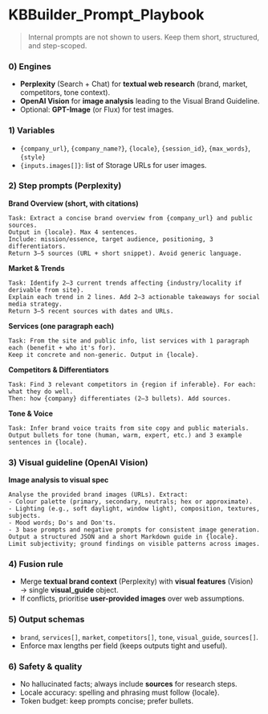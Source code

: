 # KBBuilder_Prompt_Playbook

> Internal prompts are not shown to users. Keep them short, structured, and step-scoped.
> 

### 0) Engines

- **Perplexity** (Search + Chat) for **textual web research** (brand, market, competitors, tone context).
- **OpenAI Vision** for **image analysis** leading to the Visual Brand Guideline.
- Optional: **GPT-Image** (or Flux) for test images.

### 1) Variables

- `{company_url}`, `{company_name?}`, `{locale}`, `{session_id}`, `{max_words}`, `{style}`
- `{inputs.images[]}`: list of Storage URLs for user images.

### 2) Step prompts (Perplexity)

**Brand Overview (short, with citations)**

```
Task: Extract a concise brand overview from {company_url} and public sources.
Output in {locale}. Max 4 sentences.
Include: mission/essence, target audience, positioning, 3 differentiators.
Return 3–5 sources (URL + short snippet). Avoid generic language.

```

**Market & Trends**

```
Task: Identify 2–3 current trends affecting {industry/locality if derivable from site}.
Explain each trend in 2 lines. Add 2–3 actionable takeaways for social media strategy.
Return 3–5 recent sources with dates and URLs.

```

**Services (one paragraph each)**

```
Task: From the site and public info, list services with 1 paragraph each (benefit + who it's for).
Keep it concrete and non-generic. Output in {locale}.

```

**Competitors & Differentiators**

```
Task: Find 3 relevant competitors in {region if inferable}. For each: what they do well.
Then: how {company} differentiates (2–3 bullets). Add sources.

```

**Tone & Voice**

```
Task: Infer brand voice traits from site copy and public materials.
Output bullets for tone (human, warm, expert, etc.) and 3 example sentences in {locale}.

```

### 3) Visual guideline (OpenAI Vision)

**Image analysis to visual spec**

```
Analyse the provided brand images (URLs). Extract:
- Colour palette (primary, secondary, neutrals; hex or approximate).
- Lighting (e.g., soft daylight, window light), composition, textures, subjects.
- Mood words; Do's and Don'ts.
- 3 base prompts and negative prompts for consistent image generation.
Output a structured JSON and a short Markdown guide in {locale}.
Limit subjectivity; ground findings on visible patterns across images.

```

### 4) Fusion rule

- Merge **textual brand context** (Perplexity) with **visual features** (Vision) → single **visual_guide** object.
- If conflicts, prioritise **user-provided images** over web assumptions.

### 5) Output schemas

- `brand`, `services[]`, `market`, `competitors[]`, `tone`, `visual_guide`, `sources[]`.
- Enforce max lengths per field (keeps outputs tight and useful).

### 6) Safety & quality

- No hallucinated facts; always include **sources** for research steps.
- Locale accuracy: spelling and phrasing must follow {locale}.
- Token budget: keep prompts concise; prefer bullets.